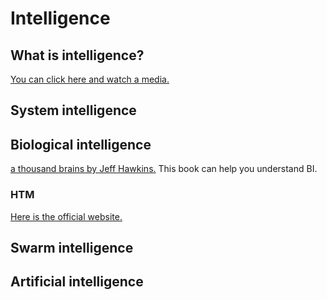 # Intelligence

## What is intelligence?

[You can click here and watch a media.](https://youtu.be/ck4RGeoHFko)

## System intelligence

## Biological intelligence

[a thousand brains by Jeff Hawkins.](https://3lib.net/s/a%20thousand%20brains)
This book can help you understand BI.

### HTM

[Here is the official website.](https://numenta.com/)

## Swarm intelligence

## Artificial intelligence
